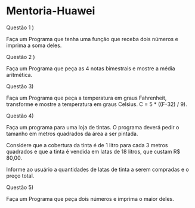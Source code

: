 ﻿# Mentoria-Huawei


Questão 1 )

Faça um Programa que tenha uma função que receba dois números e imprima a soma deles.

Questão 2 )

Faça um Programa que peça as 4 notas bimestrais e mostre a média aritmética.

Questão 3)

Faça um Programa que peça a temperatura em graus Fahrenheit,
transforme e mostre a temperatura em graus Celsius.
C = 5 * ((F-32) / 9).

Questão 4)

Faça um programa para uma loja de tintas.
O programa deverá pedir o tamanho em metros quadrados da área a ser pintada.

Considere que a cobertura da tinta é de 1 litro para cada 3 metros
quadrados e que a tinta é vendida em latas de 18 litros, que custam R$ 80,00.

Informe ao usuário a quantidades de latas de tinta
a serem compradas e o preço total.


Questão 5)

Faça um Programa que peça dois números e imprima o maior deles.